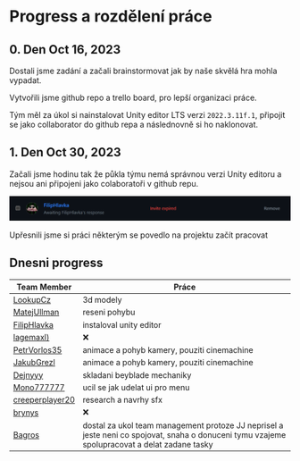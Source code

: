 # Progress a rozdělení práce

## 0. Den Oct 16, 2023

Dostali jsme zadání a začali brainstormovat jak by naše skvělá hra mohla vypadat.

Vytvořili jsme github repo a trello board, pro lepší organizaci práce.

Tým měl za úkol si nainstalovat Unity editor LTS verzi `2022.3.11f.1`, připojit se jako collaborator do github repa a následnovně si ho naklonovat.

## 1. Den Oct 30, 2023

Začali jsme hodinu tak že půkla týmu nemá správnou verzi Unity editoru a nejsou ani připojeni jako colaboratoři v github repu.

![Hlavec ktery se nebyl schopny pripojit do repa a naklonovat si projekt](./Images/hlavecspoluprace.png)

Upřesnili jsme si práci některým se povedlo na projektu začít pracovat

## Dnesni progress
| Team Member | Práce | 
| --- | --- |
| [LookupCz](https://github.com/LookupCz)               | 3d modely |
| [MatejUllman](https://github.com/MatejUllman)         | reseni pohybu |
| [FilipHlavka](https://github.com/FilipHlavka)         | instaloval unity editor |
| [lagemaxl)](https://github.com/lagemaxl)              | ❌ |
| [PetrVorlos35](https://github.com/PetrVorlos35)       | animace a pohyb kamery, pouziti cinemachine |
| [JakubGrezl](https://github.com/JakubGrezl)           | animace a pohyb kamery, pouziti cinemachine |
| [Dejnyyy](https://github.com/Dejnyyy)                 | skladani beyblade mechaniky |
| [Mono777777](https://github.com/Mono777777)           | ucil se jak udelat ui pro menu |
| [creeperplayer20](https://github.com/creeperplayer20) | research a navrhy sfx |
| [brynys](https://github.com/brynys) | ❌ |
| [Bagros](https://github.com/LosBagros) | dostal za ukol team management protoze JJ neprisel a jeste neni co spojovat, snaha o donuceni tymu vzajeme spolupracovat a delat zadane tasky |